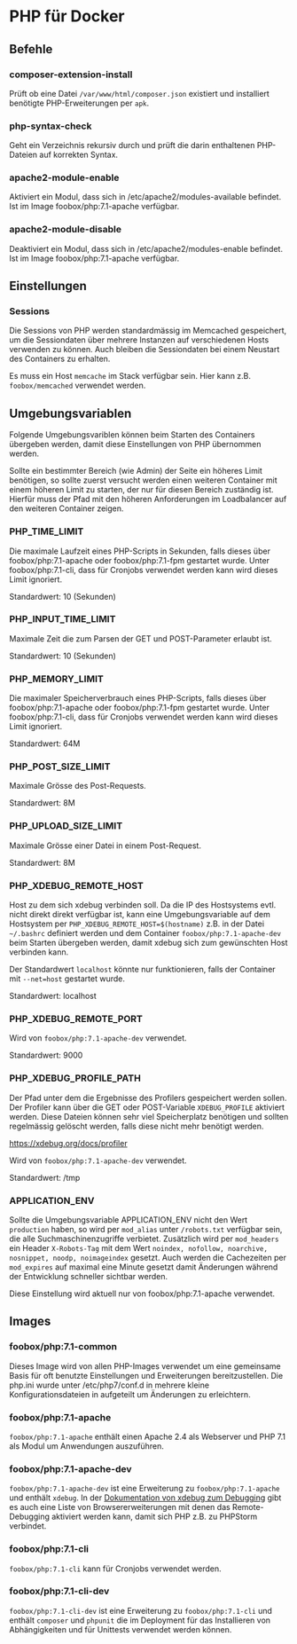 # PHP für Docker

## Befehle

### composer-extension-install

Prüft ob eine Datei ``/var/www/html/composer.json`` existiert und installiert benötigte PHP-Erweiterungen per ``apk``.

### php-syntax-check

Geht ein Verzeichnis rekursiv durch und prüft die darin enthaltenen PHP-Dateien auf korrekten Syntax.

### apache2-module-enable

Aktiviert ein Modul, dass sich in /etc/apache2/modules-available befindet. Ist im Image foobox/php:7.1-apache verfügbar.

### apache2-module-disable

Deaktiviert ein Modul, dass sich in /etc/apache2/modules-enable befindet. Ist im Image foobox/php:7.1-apache verfügbar.


## Einstellungen

### Sessions

Die Sessions von PHP werden standardmässig im Memcached gespeichert, um die Sessiondaten über mehrere Instanzen auf
verschiedenen Hosts verwenden zu können. Auch bleiben die Sessiondaten bei einem Neustart des Containers zu erhalten.

Es muss ein Host ``memcache`` im Stack verfügbar sein. Hier kann z.B. ``foobox/memcached`` verwendet werden.


## Umgebungsvariablen

Folgende Umgebungsvariblen können beim Starten des Containers übergeben werden, damit diese Einstellungen von PHP
übernommen werden.

Sollte ein bestimmter Bereich (wie Admin) der Seite ein höheres Limit benötigen, so sollte zuerst versucht werden einen
weiteren Container mit einem höheren Limit zu starten, der nur für diesen Bereich zuständig ist. Hierfür muss der Pfad
mit den höheren Anforderungen im Loadbalancer auf den weiteren Container zeigen.

### PHP_TIME_LIMIT

Die maximale Laufzeit eines PHP-Scripts in Sekunden, falls dieses über foobox/php:7.1-apache oder foobox/php:7.1-fpm
gestartet wurde. Unter foobox/php:7.1-cli, dass für Cronjobs verwendet werden kann wird dieses Limit ignoriert.

Standardwert: 10 (Sekunden)

### PHP_INPUT_TIME_LIMIT

Maximale Zeit die zum Parsen der GET und POST-Parameter erlaubt ist.

Standardwert: 10 (Sekunden)

### PHP_MEMORY_LIMIT

Die maximaler Speicherverbrauch eines PHP-Scripts, falls dieses über foobox/php:7.1-apache oder foobox/php:7.1-fpm
gestartet wurde. Unter foobox/php:7.1-cli, dass für Cronjobs verwendet werden kann wird dieses Limit ignoriert.

Standardwert: 64M

### PHP_POST_SIZE_LIMIT

Maximale Grösse des Post-Requests.

Standardwert: 8M

### PHP_UPLOAD_SIZE_LIMIT

Maximale Grösse einer Datei in einem Post-Request.

Standardwert: 8M

### PHP_XDEBUG_REMOTE_HOST

Host zu dem sich xdebug verbinden soll. Da die IP des Hostsystems evtl. nicht direkt direkt verfügbar ist, kann eine
Umgebungsvariable auf dem Hostsystem per ``PHP_XDEBUG_REMOTE_HOST=$(hostname)`` z.B. in der Datei ``~/.bashrc`` definiert
werden und dem Container ``foobox/php:7.1-apache-dev`` beim Starten übergeben werden, damit xdebug sich zum gewünschten
Host verbinden kann.

Der Standardwert ``localhost`` könnte nur funktionieren, falls der Container mit ``--net=host`` gestartet wurde.

Standardwert: localhost

### PHP_XDEBUG_REMOTE_PORT

Wird von ``foobox/php:7.1-apache-dev`` verwendet.

Standardwert: 9000

### PHP_XDEBUG_PROFILE_PATH

Der Pfad unter dem die Ergebnisse des Profilers gespeichert werden sollen. Der Profiler kann über die GET oder POST-Variable
``XDEBUG_PROFILE`` aktiviert werden. Diese Dateien können sehr viel Speicherplatz benötigen und sollten regelmässig
gelöscht werden, falls diese nicht mehr benötigt werden.

https://xdebug.org/docs/profiler

Wird von ``foobox/php:7.1-apache-dev`` verwendet.

Standardwert: /tmp


### APPLICATION_ENV

Sollte die Umgebungsvariable APPLICATION_ENV nicht den Wert ``production`` haben, so wird per ``mod_alias`` unter
``/robots.txt`` verfügbar sein, die alle Suchmaschinenzugriffe verbietet. Zusätzlich wird per ``mod_headers`` ein Header
``X-Robots-Tag``  mit dem Wert ``noindex, nofollow, noarchive, nosnippet, noodp, noimageindex`` gesetzt. Auch werden die
Cachezeiten per ``mod_expires`` auf maximal eine Minute gesetzt damit Änderungen während der Entwicklung schneller
sichtbar werden.

Diese Einstellung wird aktuell nur von foobox/php:7.1-apache verwendet.


## Images

### foobox/php:7.1-common

Dieses Image wird von allen PHP-Images verwendet um eine gemeinsame Basis für oft benutzte Einstellungen und
Erweiterungen bereitzustellen. Die php.ini wurde unter /etc/php7/conf.d in mehrere kleine Konfigurationsdateien in
aufgeteilt um Änderungen zu erleichtern.

### foobox/php:7.1-apache

``foobox/php:7.1-apache`` enthält einen Apache 2.4 als Webserver und PHP 7.1 als Modul um Anwendungen auszuführen.

### foobox/php:7.1-apache-dev

``foobox/php:7.1-apache-dev`` ist eine Erweiterung zu ``foobox/php:7.1-apache`` und enthält ``xdebug``. In der
[Dokumentation von xdebug zum Debugging](https://xdebug.org/docs/remote) gibt es auch eine Liste von
Browsererweiterungen mit denen das Remote-Debugging aktiviert werden kann, damit sich PHP z.B. zu PHPStorm verbindet.

### foobox/php:7.1-cli

``foobox/php:7.1-cli`` kann für Cronjobs verwendet werden.

### foobox/php:7.1-cli-dev

``foobox/php:7.1-cli-dev`` ist eine Erweiterung zu ``foobox/php:7.1-cli`` und enthält ``composer`` und ``phpunit`` die im
Deployment für das Installieren von Abhängigkeiten und für Unittests verwendet werden können.
